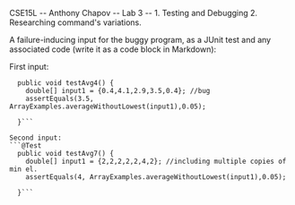 CSE15L -- Anthony Chapov -- Lab 3 -- 1. Testing and Debugging 2. Researching command's variations. 


A failure-inducing input for the buggy program, as a JUnit test and any associated code (write it as a code block in Markdown):

First input: 
```@Test
  public void testAvg4() {
    double[] input1 = {0.4,4.1,2.9,3.5,0.4}; //bug 
    assertEquals(3.5, ArrayExamples.averageWithoutLowest(input1),0.05);

  }```

Second input:
```@Test
  public void testAvg7() {
    double[] input1 = {2,2,2,2,2,4,2}; //including multiple copies of min el.
    assertEquals(4, ArrayExamples.averageWithoutLowest(input1),0.05);
    
  }```
